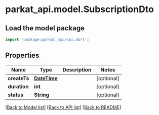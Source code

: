 # parkat_api.model.SubscriptionDto

## Load the model package
```dart
import 'package:parkat_api/api.dart';
```

## Properties
Name | Type | Description | Notes
------------ | ------------- | ------------- | -------------
**createTs** | [**DateTime**](DateTime.md) |  | [optional] 
**duration** | **int** |  | [optional] 
**status** | **String** |  | [optional] 

[[Back to Model list]](../README.md#documentation-for-models) [[Back to API list]](../README.md#documentation-for-api-endpoints) [[Back to README]](../README.md)


